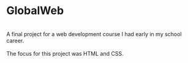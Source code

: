 # GlobalWeb<br>
<br>
A final project for a web development course I had early in my school career.<br>
<br>
The focus for this project was HTML and CSS.
